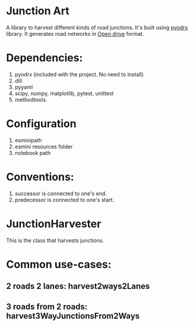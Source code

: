 # Junction Art
A library to harvest different kinds of road junctions. It's built using [pyodrx](https://github.com/pyoscx/pyodrx) library. It generates road networks in [Open drive](https://www.asam.net/standards/detail/opendrive/) format.

# Dependencies:

1. pyodrx (included with the project. No need to install)
2. dill
3. pyyaml
4. scipy, numpy, matplotlib, pytest, unittest
5. methodtools.

# Configuration

1. esminipath
2. esmini resources folder
3. notebook path


# Conventions:

1. successor is connected to one's end.
2. predecessor is connected to one's start.

# JunctionHarvester
This is the class that harvests junctions. 

# Common use-cases:

## 2 roads 2 lanes: harvest2ways2Lanes

## 3 roads from 2 roads: harvest3WayJunctionsFrom2Ways


